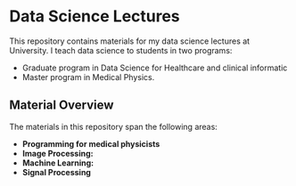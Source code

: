 # Data Science Lectures

This repository contains materials for my data science lectures at University.  I teach data science to students in two programs: 
- Graduate program in Data Science for Healthcare and clinical informatic
- Master program in Medical Physics. 

## Material Overview

The materials in this repository span the following areas:

*   **Programming for medical physicists** 
*   **Image Processing:**
*   **Machine Learning:**
*   **Signal Processing**
